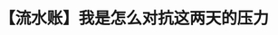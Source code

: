 ---
title: 【流水账】我是怎么对抗这两天的压力
tags: [Aspie, ASD]
color: secondary
description: 压力山大时要好好爱自己
external_url: http://mp.weixin.qq.com/s?__biz=MzIyMzgyMjY5NQ==&amp;mid=2247484033&amp;idx=1&amp;sn=62705fd2cceedc09be8ef800b946dfcd&amp;chksm=e8191489df6e9d9fc47dd84938c2a769737100c7163f0c9ef9085c21096da55ce46cc41f812e&amp;scene=27#wechat_redirect
---